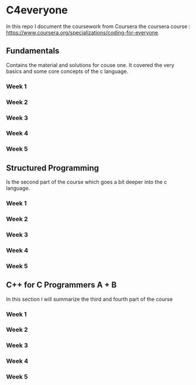 # C4everyone
In this repo I document the coursework from Coursera the coursera course : https://www.coursera.org/specializations/coding-for-everyone.

## Fundamentals 
Contains the material and solutions for couse one. It covered the very basics and some core concepts of the c language.

### Week 1

### Week 2

### Week 3

### Week 4

### Week 5

## Structured Programming
Is the second part of the course which goes a bit deeper into the c language. 

### Week 1

### Week 2

### Week 3

### Week 4

### Week 5

## C++ for C Programmers A + B
In this section I will summarize the third and fourth part of the course

### Week 1

### Week 2

### Week 3

### Week 4

### Week 5
